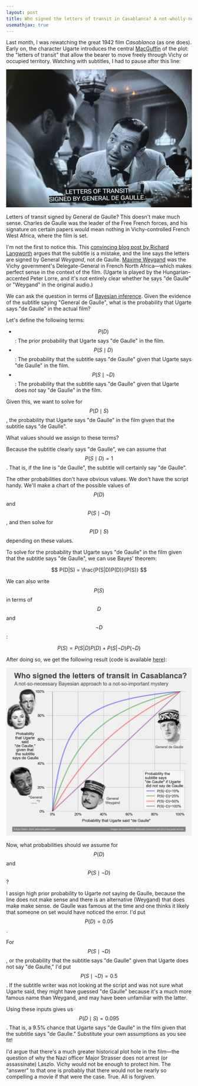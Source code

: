 ```yaml
---
layout: post
title: Who signed the letters of transit in Casablanca? A not-wholly-necessary Bayesian approach
usemathjax: true
---
```


Last month, I was rewatching the great 1942 film *Casablanca* (as one does). Early on, the character Ugarte introduces the central [MacGuffin](https://en.wikipedia.org/wiki/MacGuffin) of the plot: the "letters of transit" that allow the bearer to move freely through Vichy or occupied territory. Watching with subtitles, I had to pause after this line:

![Letters of transit signed by General de Gaulle](/images/casablanca/letters_of_transit.png)

Letters of transit signed by General de Gaulle? This doesn't make much sense. Charles de Gaulle was the leader of the Free French forces, and his signature on certain papers would mean nothing in Vichy-controlled French West Africa, where the film is set.

I'm not the first to notice this. This [convincing blog post by Richard Langworth](https://richardlangworth.com/darlan-degaulle-casablanca) argues that the subtitle is a mistake, and the line says the letters are signed by General *Weygand*, not de Gaulle.  [Maxime Weygand](https://en.wikipedia.org/wiki/Maxime_Weygand) was the Vichy government's Delegate-General in French North Africa—which makes perfect sense in the context of the film. (Ugarte is played by the Hungarian-accented Peter Lorre, and it's not entirely clear whether he says "de Gaulle" or "Weygand" in the original audio.)

We can ask the question in terms of [Bayesian inference](https://en.wikipedia.org/wiki/Bayesian_inference). Given the evidence of the subtitle saying "General de Gaulle", what is the probability that Ugarte says "de Gaulle" in the actual film?

Let's define the following terms:

- $$P(D)$$: The prior probability that Ugarte says "de Gaulle" in the film.
- $$P(S\mid D)$$: The probability that the subtitle says "de Gaulle" given that Ugarte says "de Gaulle" in the film.
- $$P(S\mid\neg D)$$: The probability that the subtitle says "de Gaulle" given that Ugarte does *not* say "de Gaulle" in the film.


Given this, we want to solve for $$P(D\mid S)$$, the probability that Ugarte says "de Gaulle" in the film given that the subtitle says "de Gaulle".

What values should we assign to these terms?

Because the subtitle clearly says "de Gaulle", we can assume that $$P(S\mid D) = 1$$. That is, if the line is "de Gaulle", the subtitle will certainly say "de Gaulle".

The other probabilities don't have obvious values. We don't have the script handy. We'll make a chart of the possible values of $$P(D)$$ and $$P(S\mid\neg D)$$, and then solve for $$P(D\mid S)$$ depending on these values.

To solve for the probability that Ugarte says "de Gaulle" in the film given that the subtitle says "de Gaulle", we can use Bayes' theorem:

$$
P(D|S) = \frac{P(S|D)P(D)}{P(S)}
$$

We can also write $$P(S)$$ in terms of $$D$$ and $$\neg D$$:

$$
P(S) = P(S|D)P(D) + P(S|\neg D)P(\neg D)
$$

After doing so, we get the following result (code is available [here](https://github.com/khgiddon/casablanca-letters-of-transit)):

![Letters of transit signed by General de Gaulle](/images/casablanca/output_images.png)


Now, what probabilities should we assume for $$P(D)$$ and $$P(S\mid\neg D)$$? 

I assign high prior probability to Ugarte *not* saying de Gaulle, because the line does not make sense and there is an alternative (Weygand) that does make make sense. de Gaulle was famous at the time and one thinks it likely that someone on set would have noticed the error. I'd put $$P(D) = 0.05$$.

For $$P(S\mid\neg D)$$, or the probability that the subtitle says "de Gaulle" given that Ugarte does not say "de Gaulle," I'd put $$P(S\mid\neg D) = 0.5$$. If the subtitle writer was not looking at the script and was not sure what Ugarte said, they might have guessed "de Gaulle" because it's a much more famous name than Weygand, and may have been unfamiliar with the latter.

Using these inputs gives us $$P(D\mid S) = 0.095$$. That is, a 9.5% chance that Ugarte says "de Gaulle" in the film given that the subtitle says "de Gaulle." Substitute your own assumptions as you see fit! 

I'd argue that there's a much greater historical plot hole in the film—the question of why the Nazi officer Major Strasser does not arrest (or assassinate) Laszlo. Vichy would not be enough to protect him. The "answer" to that one is probably that there would not be nearly so compelling a movie if that were the case. True. All is forgiven.

